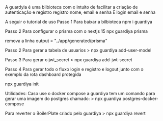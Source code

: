 A guardyia é uma bilbioteca com o intuito de facilitar a criação de autenticação e registro 
registro nome, email e senha
E login email e senha 

A seguir o tutorial de uso
Passo 1
Para baixar a bilbioteca
npm i guardiya

Passo 2
Para configurar o prisma com o nextjs 15
npx guardiya prisma 

remova a linha   output   = "../app/generated/prisma"

Passo 2
Para gerar a tabela de usuarios > npx guardiya add-user-model

Passo 3
Para gerar o jwt_secret > npx guardiya add-jwt-secret

Passo 4
Para gerar todo o fluxo login e registro e logout junto com o exemplo da rota dashboard protegida

npx guardiya init

Utilidades: 
  Caso use o docker compose a guardiya tem um comando para gerar uma imagem do postgres chamado:
    > npx guardiya postgres-docker-compose

  Para reverter o BoilerPlate criado pelo guardiya
    > npx guardiya revert

